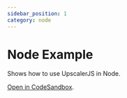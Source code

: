 ```yaml
---
sidebar_position: 1
category: node
---
```


# Node Example

Shows how to use UpscalerJS in Node.

<a href="https://githubbox.com/thekevinscott/upscalerjs/tree/main/examples/nodejs">Open in CodeSandbox</a>.
